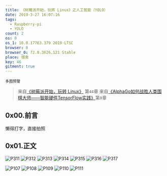 ```yaml
---
title: 《树莓派开始，玩转 Linux》之人工智能（YOLO）
date: 2019-3-27 16:07:16
tags:
  - Raspberry-pi
  - YOLO
count: 2
os: 0
os_1: 10.0.17763.379 2019-LTSC
browser: 0
browser_0: 72.0.3626.121 Stable
place: 宿舍
key: 46
gitment: true
---
```

    多图预警
<!-- more -->
> 来自[《树莓派开始，玩转 Linux》](http://www.broadview.com.cn/book/76) 第`44`章
 来自[《AlphaGo如何战胜人类围棋大师——智能硬件TensorFlow实践》](http://www.tup.com.cn/booksCenter/book_07598201.html)第`9`章

## 0x00.前言
懒得打字，直接拍照

## 0x01.正文
![P311](https://i1.yuangezhizao.cn/Lenovo-Z5/IMG_20190327_160228.jpg!view)
![P312](https://i1.yuangezhizao.cn/Lenovo-Z5/IMG_20190327_160252.jpg!view)
![P313](https://i1.yuangezhizao.cn/Lenovo-Z5/IMG_20190327_160304.jpg!view)
![P314](https://i1.yuangezhizao.cn/Lenovo-Z5/IMG_20190327_160313.jpg!view)
![P315](https://i1.yuangezhizao.cn/Lenovo-Z5/IMG_20190327_160329.jpg!view)
![P316](https://i1.yuangezhizao.cn/Lenovo-Z5/IMG_20190327_160341.jpg!view)
![P317](https://i1.yuangezhizao.cn/Lenovo-Z5/IMG_20190327_160355.jpg!view)

![P107](https://i1.yuangezhizao.cn/Lenovo-Z5/IMG_20190527_123804.jpg!view)
![P108](https://i1.yuangezhizao.cn/Lenovo-Z5/IMG_20190527_123818.jpg!view)
![P109](https://i1.yuangezhizao.cn/Lenovo-Z5/IMG_20190527_123827.jpg!view)
![P110](https://i1.yuangezhizao.cn/Lenovo-Z5/IMG_20190527_123841.jpg!view)
![P111](https://i1.yuangezhizao.cn/Lenovo-Z5/IMG_20190527_123847.jpg!view)
